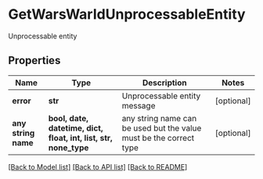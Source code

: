 # GetWarsWarIdUnprocessableEntity

Unprocessable entity

## Properties
Name | Type | Description | Notes
------------ | ------------- | ------------- | -------------
**error** | **str** | Unprocessable entity message | [optional] 
**any string name** | **bool, date, datetime, dict, float, int, list, str, none_type** | any string name can be used but the value must be the correct type | [optional]

[[Back to Model list]](../README.md#documentation-for-models) [[Back to API list]](../README.md#documentation-for-api-endpoints) [[Back to README]](../README.md)


